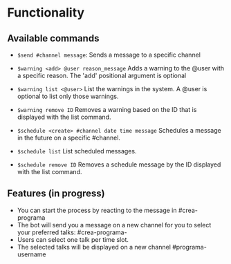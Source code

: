 # Functionality

## Available commands

* `$send #channel message`:
  Sends a message to a specific channel

*  `$warning <add> @user reason_message`
    Adds a warning to the @user with a specific reason.
    The 'add' positional argument is optional

*  `$warning list <@user>`
    List the warnings in the system. A @user is optional to list
    only those warnings.

*  `$warning remove ID`
    Removes a warning based on the ID that is displayed
    with the list command.

*  `$schedule <create> #channel date time message`
    Schedules a message in the future on a specific #channel.

*  `$schedule list`
    List scheduled messages.

*  `$schedule remove ID`
    Removes a schedule message by the ID displayed with the list command.

## Features (in progress)
* You can start the process by reacting to the message in #crea-programa
* The bot will send you a message on a new channel for you to select your preferred talks: #crea-programa-<username>
* Users can select one talk per time slot.
* The selected talks will be displayed on a new channel #programa-username
